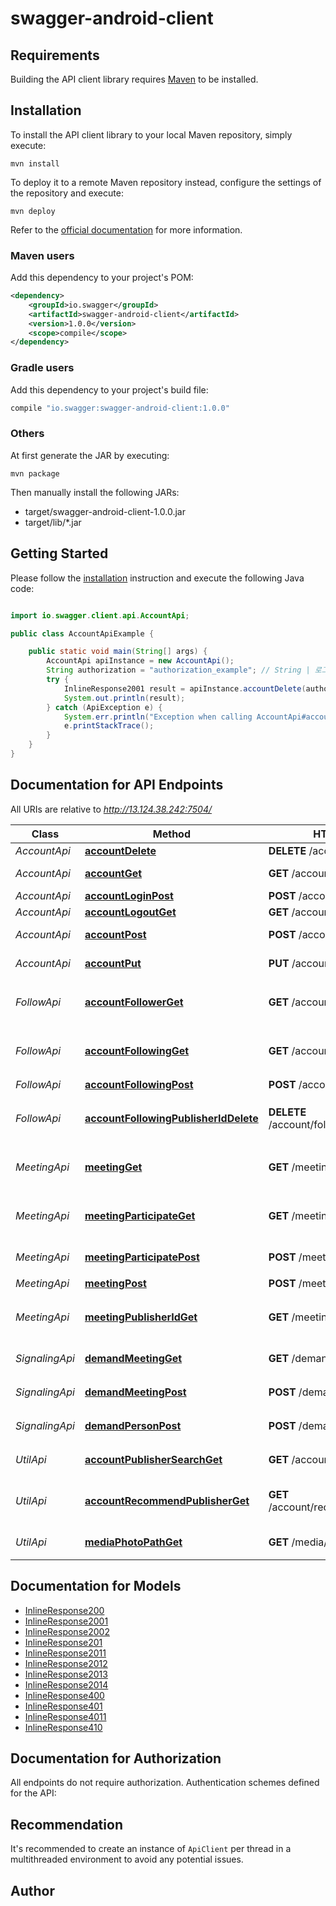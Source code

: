 # swagger-android-client

## Requirements

Building the API client library requires [Maven](https://maven.apache.org/) to be installed.

## Installation

To install the API client library to your local Maven repository, simply execute:

```shell
mvn install
```

To deploy it to a remote Maven repository instead, configure the settings of the repository and execute:

```shell
mvn deploy
```

Refer to the [official documentation](https://maven.apache.org/plugins/maven-deploy-plugin/usage.html) for more information.

### Maven users

Add this dependency to your project's POM:

```xml
<dependency>
    <groupId>io.swagger</groupId>
    <artifactId>swagger-android-client</artifactId>
    <version>1.0.0</version>
    <scope>compile</scope>
</dependency>
```

### Gradle users

Add this dependency to your project's build file:

```groovy
compile "io.swagger:swagger-android-client:1.0.0"
```

### Others

At first generate the JAR by executing:

    mvn package

Then manually install the following JARs:

* target/swagger-android-client-1.0.0.jar
* target/lib/*.jar

## Getting Started

Please follow the [installation](#installation) instruction and execute the following Java code:

```java

import io.swagger.client.api.AccountApi;

public class AccountApiExample {

    public static void main(String[] args) {
        AccountApi apiInstance = new AccountApi();
        String authorization = "authorization_example"; // String | 로그인할 때 반환 받은 `유저 토큰` (e.g. `e6a16f6b26bf7ba14a3ca689aa1234e0f70cae45`)
        try {
            InlineResponse2001 result = apiInstance.accountDelete(authorization);
            System.out.println(result);
        } catch (ApiException e) {
            System.err.println("Exception when calling AccountApi#accountDelete");
            e.printStackTrace();
        }
    }
}

```

## Documentation for API Endpoints

All URIs are relative to *http://13.124.38.242:7504/*

Class | Method | HTTP request | Description
------------ | ------------- | ------------- | -------------
*AccountApi* | [**accountDelete**](docs/AccountApi.md#accountDelete) | **DELETE** /account/ | User delete
*AccountApi* | [**accountGet**](docs/AccountApi.md#accountGet) | **GET** /account/ | Get user info
*AccountApi* | [**accountLoginPost**](docs/AccountApi.md#accountLoginPost) | **POST** /account/login | User login
*AccountApi* | [**accountLogoutGet**](docs/AccountApi.md#accountLogoutGet) | **GET** /account/logout | User logout
*AccountApi* | [**accountPost**](docs/AccountApi.md#accountPost) | **POST** /account/ | User Register
*AccountApi* | [**accountPut**](docs/AccountApi.md#accountPut) | **PUT** /account/ | User update
*FollowApi* | [**accountFollowerGet**](docs/FollowApi.md#accountFollowerGet) | **GET** /account/follower | 퍼블리셔 본인의 팔로워 조회
*FollowApi* | [**accountFollowingGet**](docs/FollowApi.md#accountFollowingGet) | **GET** /account/following | 팔로잉 중인 퍼블리셔 조회
*FollowApi* | [**accountFollowingPost**](docs/FollowApi.md#accountFollowingPost) | **POST** /account/following | 팔로잉 생성
*FollowApi* | [**accountFollowingPublisherIdDelete**](docs/FollowApi.md#accountFollowingPublisherIdDelete) | **DELETE** /account/following/{publisher_id} | 팔로잉 중인 퍼블리셔 삭제
*MeetingApi* | [**meetingGet**](docs/MeetingApi.md#meetingGet) | **GET** /meeting/ | 서버에 있는 모든 만남 조회
*MeetingApi* | [**meetingParticipateGet**](docs/MeetingApi.md#meetingParticipateGet) | **GET** /meeting/participate | 내가 참여한 모든 만남 조회
*MeetingApi* | [**meetingParticipatePost**](docs/MeetingApi.md#meetingParticipatePost) | **POST** /meeting/participate | 만남 참여하기
*MeetingApi* | [**meetingPost**](docs/MeetingApi.md#meetingPost) | **POST** /meeting/ | 만남 생성
*MeetingApi* | [**meetingPublisherIdGet**](docs/MeetingApi.md#meetingPublisherIdGet) | **GET** /meeting/{publisher_id} | 특정 퍼블리셔가 만든 만남 조회
*SignalingApi* | [**demandMeetingGet**](docs/SignalingApi.md#demandMeetingGet) | **GET** /demand/meeting | 요청받은 만남 보기
*SignalingApi* | [**demandMeetingPost**](docs/SignalingApi.md#demandMeetingPost) | **POST** /demand/meeting | 만남 요청하기
*SignalingApi* | [**demandPersonPost**](docs/SignalingApi.md#demandPersonPost) | **POST** /demand/person | 퍼블리셔 요청하기
*UtilApi* | [**accountPublisherSearchGet**](docs/UtilApi.md#accountPublisherSearchGet) | **GET** /account/publisher/search | 이름으로 퍼블리셔 검색
*UtilApi* | [**accountRecommendPublisherGet**](docs/UtilApi.md#accountRecommendPublisherGet) | **GET** /account/recommend_publisher | 추천 퍼블리셔 정보 가져오기
*UtilApi* | [**mediaPhotoPathGet**](docs/UtilApi.md#mediaPhotoPathGet) | **GET** /media/{photo_path} | 사진 파일 가져오기


## Documentation for Models

 - [InlineResponse200](docs/InlineResponse200.md)
 - [InlineResponse2001](docs/InlineResponse2001.md)
 - [InlineResponse2002](docs/InlineResponse2002.md)
 - [InlineResponse201](docs/InlineResponse201.md)
 - [InlineResponse2011](docs/InlineResponse2011.md)
 - [InlineResponse2012](docs/InlineResponse2012.md)
 - [InlineResponse2013](docs/InlineResponse2013.md)
 - [InlineResponse2014](docs/InlineResponse2014.md)
 - [InlineResponse400](docs/InlineResponse400.md)
 - [InlineResponse401](docs/InlineResponse401.md)
 - [InlineResponse4011](docs/InlineResponse4011.md)
 - [InlineResponse410](docs/InlineResponse410.md)


## Documentation for Authorization

All endpoints do not require authorization.
Authentication schemes defined for the API:

## Recommendation

It's recommended to create an instance of `ApiClient` per thread in a multithreaded environment to avoid any potential issues.

## Author



